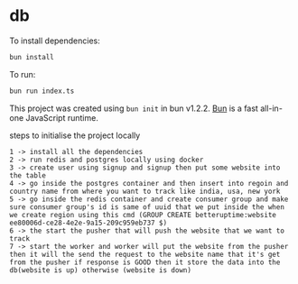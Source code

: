 # db

To install dependencies:

```bash
bun install
```

To run:

```bash
bun run index.ts
```

This project was created using `bun init` in bun v1.2.2. [Bun](https://bun.sh) is a fast all-in-one JavaScript runtime.

<!-- ################################################### -->
steps to initialise the project locally

    1 -> install all the dependencies 
    2 -> run redis and postgres locally using docker
    3 -> create user using signup and signup then put some website into the table
    4 -> go inside the postgres container and then insert into regoin and  country name from where you want to track like india, usa, new york 
    5 -> go inside the redis container and create consumer group and make sure consumer group's id is same of uuid that we put inside the when we create region using this cmd (GROUP CREATE betteruptime:website ee80006d-ce28-4e2e-9a15-209c959eb737 $) 
    6 -> the start the pusher that will push the website that we want to track
    7 -> start the worker and worker will put the website from the pusher then it will the send the request to the website name that it's get from the pusher if response is GOOD then it store the data into the db(website is up) otherwise (website is down) 
